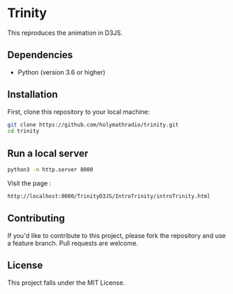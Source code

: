 # Trinity

This reproduces the animation in D3JS.

## Dependencies

- Python (version 3.6 or higher)

## Installation

First, clone this repository to your local machine:

```bash
git clone https://github.com/holymathradio/trinity.git
cd trinity
```

## Run a local server

```bash
python3 -m http.server 8000
```
Visit the page :
```bash
http://localhost:8000/TrinityD3JS/IntroTrinity/introTrinity.html
```



## Contributing
If you'd like to contribute to this project, please fork the repository and use a feature branch. Pull requests are welcome.

## License
This project falls under the MIT License.

